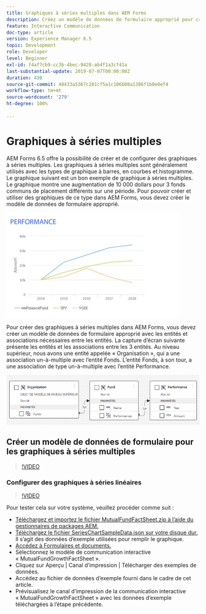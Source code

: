 ```yaml
---
title: Graphiques à séries multiples dans AEM Forms
description: Créez un modèle de données de formulaire approprié pour créer des graphiques à séries multiples dans les documents de canal papier et web.
feature: Interactive Communication
doc-type: article
version: Experience Manager 6.5
topic: Development
role: Developer
level: Beginner
exl-id: f4af7cb9-cc3b-4bec-9428-ab4f1a3cf41a
last-substantial-update: 2019-07-07T00:00:00Z
duration: 430
source-git-commit: 48433a5367c281cf5a1c106b08a1306f1b0e8ef4
workflow-type: tm+mt
source-wordcount: '279'
ht-degree: 100%

---
```


# Graphiques à séries multiples

AEM Forms 6.5 offre la possibilité de créer et de configurer des graphiques à séries multiples. Les graphiques à séries multiples sont généralement utilisés avec les types de graphique à barres, en courbes et histogramme. Le graphique suivant est un bon exemple de graphique à séries multiples. Le graphique montre une augmentation de 10 000 dollars pour 3 fonds communs de placement différents sur une période. Pour pouvoir créer et utiliser des graphiques de ce type dans AEM Forms, vous devez créer le modèle de données de formulaire approprié.

![Graphique à séries multiples.](assets/series_charts.png)

Pour créer des graphiques à séries multiples dans AEM Forms, vous devez créer un modèle de données de formulaire approprié avec les entités et associations nécessaires entre les entités. La capture d’écran suivante présente les entités et les associations entre les 3 entités. Au niveau supérieur, nous avons une entité appelée « Organisation », qui a une association un-à-multiple avec l’entité Fonds. L’entité Fonds, à son tour, a une association de type un-à-multiple avec l’entité Performance.

![Modèle de données de formulaire.](assets/form_data_model.png)

## Créer un modèle de données de formulaire pour les graphiques à séries multiples

>[!VIDEO](https://video.tv.adobe.com/v/26352?quality=12&learn=on)

### Configurer des graphiques à séries linéaires

>[!VIDEO](https://video.tv.adobe.com/v/26353?quality=12&learn=on)

Pour tester cela sur votre système, veuillez procéder comme suit :

* [Téléchargez et importez le fichier MutualFundFactSheet.zip à l’aide du gestionnaires de packages AEM.](assets/mutualfundfactsheet.zip)
* [Téléchargez le fichier SeriesChartSampleData.json sur votre disque dur.](assets/serieschartsampledata.json) Il s’agit des données d’exemple utilisées pour remplir le graphique.
* [Accédez à Formulaires et documents.](http://localhost:4502/aem/forms.html/content/dam/formsanddocuments)
* Sélectionnez le modèle de communication interactive « MutualFundGrowthFactSheet ».
* Cliquez sur Aperçu | Canal d’impression | Télécharger des exemples de données.
* Accédez au fichier de données d’exemple fourni dans le cadre de cet article.
* Prévisualisez le canal d’impression de la communication interactive « MutualFundGrowthFactSheet » avec les données d’exemple téléchargées à l’étape précédente.
